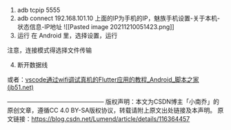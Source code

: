 1. adb tcpip 5555
2. adb connect 192.168.101.10
上面的IP为手机的IP，魅族手机设置-关于本机-状态信息-IP地址
![[Pasted image 20211210051423.png]]
3. 运行
在 Android 里，选择设置，运行

注意，连接模式得选择文件传输


4. 断开数据线

或者：[vscode通过wifi调试真机的Flutter应用的教程_Android_脚本之家 (jb51.net)](https://www.jb51.net/article/184381.htm)



————————————————
版权声明：本文为CSDN博主「小南乔」的原创文章，遵循CC 4.0 BY-SA版权协议，转载请附上原文出处链接及本声明。
原文链接：https://blog.csdn.net/Lumend/article/details/116364457